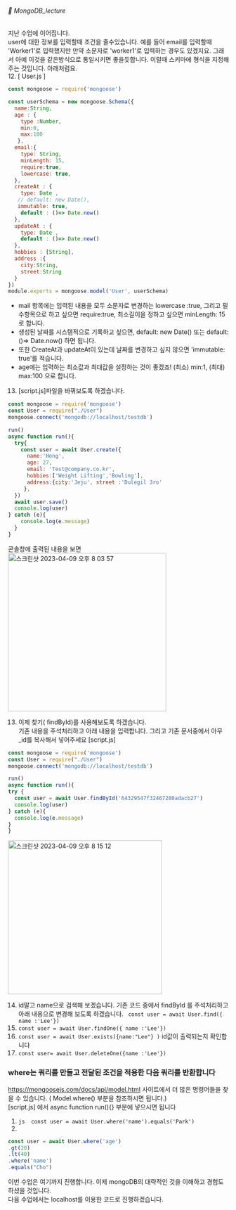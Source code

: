 ###### :cactus:  MongoDB_lecture

지난 수업에 이어집니다.  
user에 대한 정보를 입력할때 조건을 줄수있습니다. 예를 들어 email를 입력할때 'Worker1'로 입력했지만 만약 소문자로 'worker1'로 입력하는 경우도 있겠지요. 그래서 아예 이것을 같은방식으로 통일시키면 좋을듯합니다. 이럴때 스키마에 형식을 지정해주는 것입니다. 아래처럼요.   
12. [ User.js ]
``` js
const mongoose = require('mongoose')

const userSchema = new mongoose.Schema({
  name:String,
  age : {
    type :Number,
    min:0,
    max:100
   },
  email:{
    type: String,
    minLength: 15,
    require:true,
    lowercase: true,
  },
  createAt : {  
    type: Date ,
   // default: new Date(),
   immutable: true,
    default : ()=> Date.now()
  },
  updateAt : {  
    type: Date ,
    default : ()=> Date.now()
  },
  hobbies : [String],
  address :{
    city:String,
    street:String
  }
})
module.exports = mongoose.model('User', userSchema) 
```    
- mail 항목에는 입력된 내용을 모두 소문자로 변경하는 lowercase :true,  그리고 필수항목으로 하고 싶으면 require:true, 최소길이을 정하고 싶으면 minLength: 15로 합니다.
- 생성된 날짜를 시스템적으로 기록하고 싶으면, default: new Date() 또는 default: ()=> Date.now() 하면 됩니다. 
- 또한 CreateAt과 updateAt이 있는데 날짜를 변경하고 싶지 않으면 'immutable: true'를 적습니다.
- age에는 입력하는 최소값과 최대값을 설정하는 것이 좋겠죠! (최소) min:1, (최대) max:100 으로 합니다. 

13. [script.js]파일을 바꿔보도록 하겠습니다. 
```js
const mongoose = require('mongoose')
const User = require("./User")
mongoose.connect('mongodb://localhost/testdb')

run()
async function run(){
  try{
    const user = await User.create({
      name:'Hong', 
      age: 27,
      email: 'Test@company.co.kr',
      hobbies:['Weight Lifting','Bowling'],
      address:{city:'Jeju', street :'Dulegil 3ro'
     },
  })
  await user.save()
  console.log(user)
} catch (e){
    console.log(e.message)
  }
}  
```     
콘솔창에 출력된 내용을 보면   
<img width="360" alt="스크린샷 2023-04-09 오후 8 03 57" src="https://user-images.githubusercontent.com/48478079/230768831-4c26d19c-081b-4ec0-965f-7b7f2c99f5ee.png">

13. 이제 찾기( findById)를 사용해보도록 하겠습니다.    
기존 내용을 주석처리하고 아래 내용을 입력합니다. 그리고 기존 문서중에서 아무 _id를 복사해서 넣어주세요 
[script.js]   
```js
const mongoose = require('mongoose')
const User = require("./User")
mongoose.connect('mongodb://localhost/testdb')

run()
async function run(){
try {
  const user = await User.findById('64329547f32467280adacb27')
  console.log(user)
} catch (e){
  console.log(e.message)
}
}
```    
<img width="350" alt="스크린샷 2023-04-09 오후 8 15 12" src="https://user-images.githubusercontent.com/48478079/230769319-6748d48f-356a-4635-bad9-8be9ee42f2d1.png">

14. id말고 name으로 검색해 보겠습니다.
기존 코드 중에서 findById 를 주석처리하고 아래 내용으로 변경해 보도록 하겠습니다. 
```  const user = await User.find({ name :'Lee'})  ``` 
15. ``` const user = await User.findOne({ name :'Lee'}) ```   
16. ``` const user = await User.exists({name:"Lee"} ) ``` id값이 출력되는지 확인합니다 
17. ```const user= await User.deleteOne({name :'Lee'}) ```   

### where는 쿼리를 만들고 전달된 조건을 적용한 다음 쿼리를 반환합니다
https://mongoosejs.com/docs/api/model.html 사이트에서 더 많은 명령어들을 찾을 수 있습니다.
( Model.where() 부분을 참조하시면 됩니다.)     
[script.js] 에서 async function run(){} 부분에 넣으시면 됩니다   
1. ```js  const user = await User.where('name').equals('Park') ```  
2. 
``` js
const user = await User.where('age')
.gt(20)
.lt(40)
.where('name')
.equals("Cho")
```    
이번 수업은 여기까지 진행합니다. 이제 mongoDB의 대략적인 것을 이해하고 경험도 하셨을 것입니다.    
다음 수업에서는 localhost를 이용한 코드로 진행하겠습니다.   

